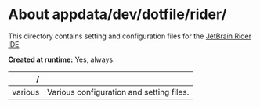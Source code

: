 # About appdata/dev/dotfile/rider/
This directory contains setting and configuration files for the [JetBrain Rider IDE](https://www.jetbrains.com/rider/)

**Created at runtime:** Yes, always.

| **/**   |                                                                                                            |
| -------:|:---------------------------------------------------------------------------------------------------------- |
| various | Various configuration and setting files.                                                                   |